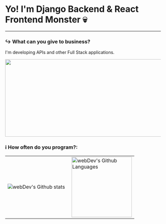 
# Yo! I'm Django Backend & React Frontend Monster 💀

---

### ↪️ What can you give to business?
I'm developing APIs and other Full Stack applications.

<p align="center">
 <img height="250" width="1200" src="https://www.icegif.com/wp-content/uploads/2023/06/icegif-303.gif" alt="meme"/>
</p>

### ℹ How often do you program?:

<table>
  <tr>
    <td>
      <img align="left" src="http://github-readme-streak-stats.herokuapp.com?user=giorka&theme=dark&background=000000" alt="webDev's Github stats" />
    </td>
    <td>
      <img height="195px" align="right" alt="webDev's Github Languages" src="https://github-readme-stats-sigma-five.vercel.app/api/top-langs/?username=giorka&layout=compact&theme=vision-friendly-dark" />
    </td>
  </tr>
</table>
